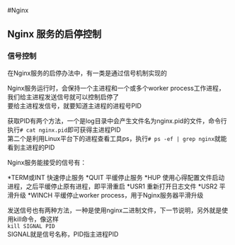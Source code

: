 #Nginx

## Nginx 服务的启停控制

### 信号控制

在Nginx服务的启停办法中，有一类是通过信号机制实现的   

Nginx服务运行时，会保持一个主进程和一个或多个worker process工作进程，我们给主进程发送信号就可以控制启停了    
要给主进程发信号，就要知道主进程的进程号PID

获取PID有两个方法，一个是log目录中会产生文件名为nginx.pid的文件，命令行执行`# cat nginx.pid`即可获得主进程PID    
第二个是利用Linux平台下的进程查看工具ps，执行`# ps -ef | grep nginx`就能看到主进程的PID

Nginx服务能接受的信号有：

*TERM或INT   快速停止服务
*QUIT        平缓停止服务
*HUP         使用心得配置文件启动进程，之后平缓停止原有进程，即平滑重启
*USR1        重新打开日志文件
*USR2        平滑升级
*WINCH       平缓停止worker process，用于Nginx服务器平滑升级

发送信号也有两种方法，一种是使用nginx二进制文件，下一节说明，另外就是使用kill命令，像这样    
`kill SIGNAL PID`  
SIGNAL就是信号名称，PID指主进程PID